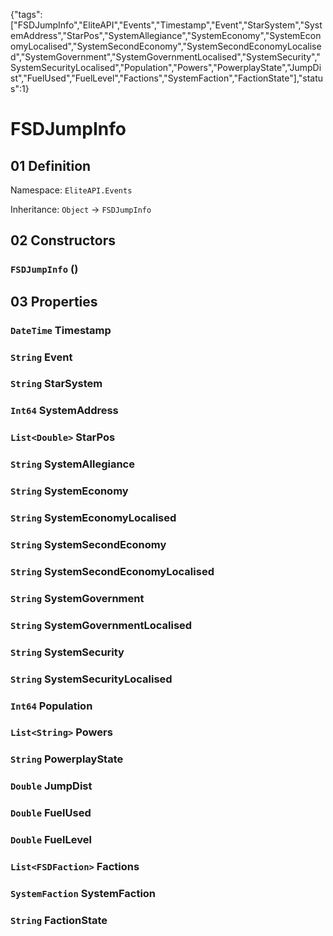 {"tags":["FSDJumpInfo","EliteAPI","Events","Timestamp","Event","StarSystem","SystemAddress","StarPos","SystemAllegiance","SystemEconomy","SystemEconomyLocalised","SystemSecondEconomy","SystemSecondEconomyLocalised","SystemGovernment","SystemGovernmentLocalised","SystemSecurity","SystemSecurityLocalised","Population","Powers","PowerplayState","JumpDist","FuelUsed","FuelLevel","Factions","SystemFaction","FactionState"],"status":1}

# FSDJumpInfo

## 01 Definition

Namespace: `EliteAPI.Events`

Inheritance: `Object` → `FSDJumpInfo`

## 02 Constructors

### `FSDJumpInfo` ()

## 03 Properties

### `DateTime` Timestamp

### `String` Event

### `String` StarSystem

### `Int64` SystemAddress

### `List<Double>` StarPos

### `String` SystemAllegiance

### `String` SystemEconomy

### `String` SystemEconomyLocalised

### `String` SystemSecondEconomy

### `String` SystemSecondEconomyLocalised

### `String` SystemGovernment

### `String` SystemGovernmentLocalised

### `String` SystemSecurity

### `String` SystemSecurityLocalised

### `Int64` Population

### `List<String>` Powers

### `String` PowerplayState

### `Double` JumpDist

### `Double` FuelUsed

### `Double` FuelLevel

### `List<FSDFaction>` Factions

### `SystemFaction` SystemFaction

### `String` FactionState

